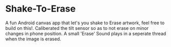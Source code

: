 # Shake-To-Erase
A fun Android canvas app that let's you shake to Erase artwork, feel free to build on this!.
Caliberated the tilt sensor so as to not erase on minor changes in phone position. 
A small 'Erase' Sound plays in a seperate thread when the image is erased.

